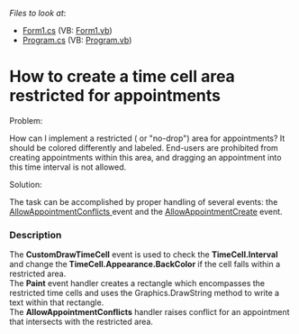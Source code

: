 <!-- default file list -->
*Files to look at*:

* [Form1.cs](./CS/Form1.cs) (VB: [Form1.vb](./VB/Form1.vb))
* [Program.cs](./CS/Program.cs) (VB: [Program.vb](./VB/Program.vb))
<!-- default file list end -->
# How to create a time cell area restricted for appointments


<p>Problem:</p><p>How can I implement a restricted ( or "no-drop") area for appointments? It should be colored differently and labeled. End-users are prohibited from creating appointments within this area, and dragging an appointment into this time interval is not allowed.</p><p>Solution:</p><p>The task can be accomplished by proper handling of several events: the <a href="http://documentation.devexpress.com/#WindowsForms/DevExpressXtraSchedulerSchedulerControl_AllowAppointmentConflictstopic"><u>AllowAppointmentConflicts</u></a><u> </u>event and  the <a href="http://documentation.devexpress.com/#WindowsForms/DevExpressXtraSchedulerSchedulerControl_AllowAppointmentCreatetopic"><u>AllowAppointmentCreate</u></a> event.</p>


<h3>Description</h3>

<p>The <strong>CustomDrawTimeCell</strong> event is used to check the <strong>TimeCell.Interval</strong> and change the<strong> TimeCell.Appearance.BackColor</strong> if the cell falls within a restricted area. <br />
The <strong>Paint</strong> event handler creates a rectangle which encompasses the restricted time cells and uses the Graphics.DrawString method to write a text within that rectangle. <br />
The <strong>AllowAppointmentConflicts</strong> handler raises conflict for an appointment that intersects with the restricted area.</p>

<br/>


